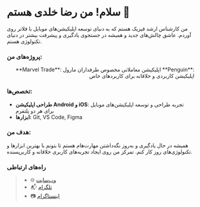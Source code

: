 



# سلام! من رضا خلدی هستم 👋



من کارشناس ارشد فیزیک هستم که به دنیای توسعه اپلیکیشن‌های موبایل با فلاتر روی آوردم. عاشق چالش‌های جدید و همیشه در جستجوی یادگیری و پیشرفت بیشتر در دنیای تکنولوژی هستم.

### پروژه‌های من:

<p align="right">
  **Marvel Trade**: اپلیکیشن معاملاتی مخصوص طرفداران مارول  
  **Penguin**: اپلیکیشن کاربردی و خلاقانه برای کاربردهای خاص  
</p>

### تخصص‌ها:

- **طراحی اپلیکیشن Android و iOS**: تجربه طراحی و توسعه اپلیکیشن‌های موبایل برای هر دو پلتفرم  
- **ابزارها:** Git, VS Code, Figma

### هدف من:
همیشه در حال یادگیری و به‌روز نگه‌داشتن مهارت‌هام هستم تا بتونم با بهترین ابزارها و تکنولوژی‌های روز کار کنم. تمرکز من روی ایجاد تجربه‌های کاربری خلاقانه و کاربرپسنده.

### راه‌های ارتباطی
> - 🌐 [وب‌سایت](http://www.fluttereza.com/)  
> - 📬 [تلگرام](https://t.me/rizaxldi)  
> - 📷 [اینستاگرام](https://www.instagram.com/fluttereza/)  
